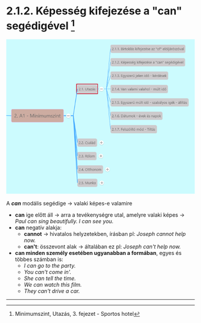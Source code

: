 # 2.1.2. Képesség kifejezése a "can" segédigével [^1]

![2.1](images/2.1.png)

A ***can*** modális segédige -> valaki képes-e valamire
* **can** ige előtt áll -> arra a tevékenységre utal, amelyre valaki képes -> *Paul can sing beautifully.* *I can see you.*
* **can** negatív alakja: 
  * **cannot** -> hivatalos helyzetekben, írásban pl: *Joseph cannot help now.*
  * **can't**: összevont alak -> általában ez pl: *Joseph can't help now.*
* **can minden személy esetében ugyanabban a formában**, egyes és többes számban is:
  * *I can go to the party.*
  * *You can't come in'.*
  * *She can tell the time.*
  * *We can watch this film.*
  * *They can't drive a car.*

---
[^1]: Minimumszint, Utazás, 3. fejezet - Sportos hotel